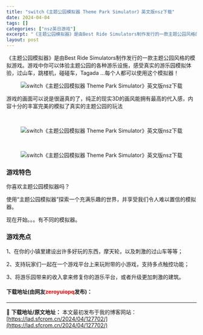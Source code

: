 ```yaml
---
title: "switch《主题公园模拟器 Theme Park Simulator》英文版nsz下载"
date: 2024-04-04
tags: []
categories: ["nsz英日游戏"]
excerpt: "《主题公园模拟器》是由Best Ride Simulators制作发行的一款主题公园风格的模拟游戏。游戏中你可以体验主题公园的各种游乐设施，感受真实的游乐园模拟体验，过山车，跳楼机，碰碰车，Tagada ...每个人都可以使用这个模拟器！ 游戏的画面可以说是很逼真的了，纯正的现实3D的画风能拥有最高&hellip;"
layout: post
---
```


 <p>《主题公园模拟器》是由Best Ride Simulators制作发行的一款主题公园风格的模拟游戏。游戏中你可以体验主题公园的各种游乐设施，感受真实的游乐园模拟体验，过山车，跳楼机，碰碰车，Tagada ...每个人都可以使用这个模拟器！</p> <p align="center"><img border="0" src="https://lad.sfcrom.cn/wp-content/uploads/2024/04/20240404_660eaa3f32e62.webp" alt="switch《主题公园模拟器 Theme Park Simulator》英文版nsz下载" /></p> <p>游戏的画面可以说是很逼真的了，纯正的现实3D的画风能拥有最高的代入感，内容十分的丰富完美的模拟了真实的主题公园的玩法</p> <p>&nbsp;</p> <p align="center"><img border="0" src="https://lad.sfcrom.cn/wp-content/uploads/2024/04/20240404_660eaa3f8fda7.webp" alt="switch《主题公园模拟器 Theme Park Simulator》英文版nsz下载" /></p> <p>&nbsp;</p> <p align="center"><img border="0" src="https://lad.sfcrom.cn/wp-content/uploads/2024/04/20240404_660eaa4008682.webp" alt="switch《主题公园模拟器 Theme Park Simulator》英文版nsz下载" /></p> <h3>游戏特色</h3> <p>你喜欢主题公园模拟器吗？</p> <p>使用&ldquo;主题公园模拟器&rdquo;探索一个充满乐趣的世界，并享受我们令人难以置信的模拟器。</p> <p>现在开始。。。有不同的模拟器。</p> <h3>游戏亮点</h3> <p>1、在你的小镇里建设出许多好玩的东西，摩天轮，以及刺激的过山车等等；</p> <p>2、支持玩家们一起在一个游戏平台上来玩附带的小游戏，支持多点触控功能；</p> <p>3、将游乐园带来的收入拿来修复你的游乐平台，或者升级更加刺激的建筑。</p> <p><h4>下载地址(由网友<font color="red">zeroyuiopq</font>发布)：</h4></p> 

---
📖 **下载地址/原文地址：** 本文最初发布于我的博客网站：[https://lad.sfcrom.cn/2024/04/127702/](https://lad.sfcrom.cn/2024/04/127702/)
